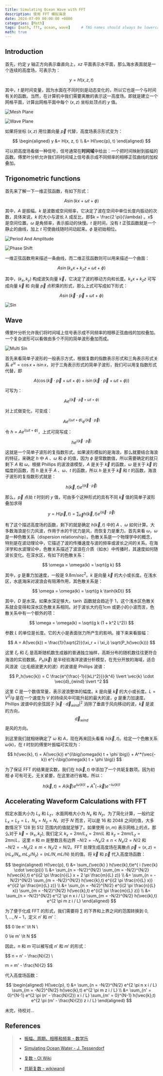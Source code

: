 ```yaml
---
title: Simulating Ocean Wave with FFT
description: 使用 FFT 模拟海浪
date: 2024-07-09 00:00:00 +0800
categories: [Math]
tags: [math, fft, ocean, wave]     # TAG names should always be lowercase
math: true
---
```


## Introduction

首先，约定 $y$ 轴正方向表示垂直向上，$xz$ 平面表示水平面，那么海水表面就是一个连续的高度场，可表示为：

$$
y = H(x, z, t)
$$

其中，$t$ 是时间变量，因为水面在不同时刻是动态变化的，所以它也是一个与时间有关的函数。当然，在计算机中我们需要离散的表示这一高度场。即就是建立一个网格平面，计算出网格平面中每个 $(x, z)$ 坐标处顶点的 $y$ 值。

![Mesh Plane](/assets/img/post/SimulatingOceanWave-MeshPlane.png)

![Wave Plane](/assets/img/post/SimulatingOceanWave-WavePlane.png)

如果将坐标 $(x, z)$ 用位置向量 $\vec{p}$ 代替，高度场表示形式变为：

$$
\begin{aligned}
y
&= H(x, z, t) \\
&= H(\vec{p}, t)
\end{aligned}
$$

可以把高度场看做一种信号，信号通常在**时间域**中给出：一个把时间映射到振幅的函数。傅里叶分析允许我们将时间域上信号表示成不同频率的相移正弦曲线的加权叠加。

## Trigonometric functions

首先来了解一下一维正弦函数，有如下形式：

$$
A \sin(k x + \omega t + \phi)
$$

其中，$A$ 是振幅。$k$ 是波数或空间频率，它决定了波在空间中单位长度内振动的次数，具体来说，$k$ 的大小与波长 $\lambda$ 成反比，即$k = \frac{2 \pi}{\lambda} $。$x$ 是空间位置。$\omega$ 是角频率，表示振动的快慢。$t$ 是时间，没有 $t$ 正弦函数就是一个静止的曲线，加上 $t$ 可使曲线随时间动起来。$\phi$ 是初始相位。

![Period And Amplitude](/assets/img/post/SimulatingOceanWave-PeriodAndAmplitude.svg)

![Phase Shift](/assets/img/post/SimulatingOceanWave-PhaseShift.svg)

一维正弦函数用来描述一条曲线，而二维正弦函数则可以用来描述一个曲面：

$$
A \sin(k_x x + k_z z + \omega t + \phi)
$$

其中，$(k_x, k_y)$ 构成波矢向量 $\vec{k}$，它决定了波的移动方向和长度。$k_x x + k_z z$ 可写成向量 $\vec{k}$ 和 向量 $\vec{p}$ 点积乘的形式，那么上式可写成如下形式：

$$
A \sin(\vec{k} \cdot \vec{p} + \omega t + \phi)
$$

![Sin](/assets/img/post/SimulatingOceanWave-Sin.gif)

## Wave

傅里叶分析允许我们将时间域上信号表示成不同频率的相移正弦曲线的加权叠加。一个复杂波形可以看做由多个不同的简单波形叠加而成。

![Multi Sin](/assets/img/post/SimulatingOceanWave-MultiSin.gif)

首先来看简单子波形的一般表示方式，根据复数的指数表示形式和三角表示形式关系 $e^{ix} = \cos x + i \sin x$，对于三角表示形式的简单子波形，我们可以用复指数形式代替，即

$$
A \big( \cos(\vec{k} \cdot \vec{p} + \omega t + \phi) + i \sin(\vec{k} \cdot \vec{p} + \omega t + \phi) \big)
$$

可写为：

$$
A e^{i(\vec{k} \cdot \vec{p} + \omega t + \phi)}
$$

对上式做变化，可变成：

$$
A e^{i(\omega t + \phi)} e^{i(\vec{k} \cdot \vec{p})}
$$

令 $h = A e^{i(\omega t + \phi)}$，上式可简写成：

$$
h e^{i(\vec{k} \cdot \vec{p})}
$$

这就是一个简单子波形的复指数形式。如果波形模拟的是海浪，那么就要结合海浪的特征，来确定 $h$ 中 $A$ 、$\omega$ 和 $\phi$ 的值，因为 $\phi$ 是常数数值，所以需要确定的就只剩下 $A$ 和 $\omega$。根据 Phillips 的波浪谱模型，$A$ 是关于 $\vec{k}$ 的函数，$\omega$ 是关于 $\vec{k}$ 的幅度的函数，而 $h$ 是关于 $A$ 、$\omega$、$t$ 的函数，所以 $h$ 是关于 $\vec{k}$ 和 $t$ 的函数，海浪子波形的复指数形式就是：

$$
h(\vec{k}, t) e^{i(\vec{k} \cdot \vec{p})}
$$

那么，$\vec{p}$ 点处 $t$ 时刻的 $y$ 值，可由多个这种形式的具有不同 $\vec{k}$ 值的简单子波形叠加求得

$$
y = H(\vec{p}, t) = \sum_{\vec{k} } h(\vec{k},t)e^{ i (\vec{k} \cdot \vec{p})}
$$

有了这个描述高度场的函数，剩下的就是确定 $h(\vec{k}, t)$ 中的 $A$ 、$\omega$ 如何计算。大多数海浪是引力风波，作用于水的干扰力是风，而恢复力是重力。首先来看 $\omega$，$\omega$ 是一种色散关系（dispersion relationship）。色散关系是一个物理学中的概念，特别是在波动理论中，它描述了波的传播速度与波的频率或波长之间的关系。在海洋学和水波理论中，色散关系描述了波浪在介质（如水）中传播时，其速度如何随波长变化。在深水区，有如下的色散关系：

$$
\omega = \omega(k) = \sqrt{g k}
$$

其中，$g$ 是重力加速度，一般是 $9.8 m/sec^2$。$k$ 是向量 $\vec{k}$ 的大小或长度。在浅水区，水底海床对波浪会有阻滞作用，其色散关系是：

$$
\omega = \omega(k) = \sqrt{g k \tanh(kD)}
$$

其中，$D$ 是水深。如果水深足够大，$\tanh$ 函数就会趋近于 1，这个浅水区色散关系就会变得和深水区色散关系相同。对于波长大约在1cm 或更小的小波而言，色散关系中有一个额外的项：

$$
\omega = \omega(k) = \sqrt{g k (1 + k^2 L^2)}
$$

参数 $L$ 的单位是长度。它的大小是表面张力所产生的影响。接下来来看振幅：

$$
A = A(\vec{k}) = \frac{1}{\sqrt{2}}(\xi_r + i \xi_i) \sqrt{P_h(\vec{k})}
$$

这里 $\xi_r$ 和 $\xi_i$ 是高斯随机数生成器的普通独立抽样，高斯分布的随机数往往更符合海浪的实验数据。$P_h(\vec{k})$ 是半经验海洋波谱分析模型，在充分开放的海域，适合风浪波（比毛细波更大的波）的波谱是 Phillips 波谱：

$$
P_h(\vec{k}) = C \frac{e^{\frac{-1}{(kL)^2}}}{k^4} \lvert \vec{k} \cdot \vec{d}_{wind} \lvert ^2
$$

这里 $C$ 是一个数值常量，表示波浪整体的幅度。$k$ 是向量 $\vec{k}$ 的大小或长度。$L = V^2 / g$ 是在一个速度为 $V$ 的持续风中可能升起的最大的波，$g$ 是重力加速度。Phillips 波谱中的余弦因子 $\lvert \vec{k} \cdot \vec{d}_{wind} \lvert ^2$ 消除了垂直于风向移动的波，$\vec{k}$ 是波的方向，$$\vec{d}_{wind}$$ 是风的方向。

到这里我们就相继确定了 $\omega$ 和 $A$，现在再来回头看看 $h(\vec{k}, t)$。给定一个色散关系 $\omega(k)$，在 $t$ 时刻的傅里叶振幅可实现为：

$$
h(\vec{k}, t) = A(\vec{k}) e^{i\big(\omega(k) t + \phi \big)} + A^*(\vec{-k}) e^{-i\big(\omega(k) t + \phi \big)}
$$

为了保证 FFT 的结果是实数，我们在 $h(\vec{k}, t)$ 中添加了一个共轭复数项。因为初相 $\phi$ 可有可无，无关紧要，在这里进行省略，所以：

$$
h(\vec{k}, t) = A(\vec{k}) e^{i \omega(k) t} + A^*(-\vec{k}) e^{-i \omega(k) t}
$$

## Accelerating Waveform Calculations with FFT

假定水面大小为 $L_x$ 和 $L_z$，水面网格大小为 $N_x$ 和 $N_z$。为了简化计算，一般约定 $L_x = L_z = L$，$N_x = N_z = N$。对于 $N$ 而言，可以是 16 和 2048 之间的值，大多数情况下 128 到 512 范围内的值就足够了。如果使用 $(n, m)$ 表示网格上的点，那么对于 $\vec{k} = (k_x, k_z)$, 我们定义 $k_x = 2 \pi n / L_x = 2 \pi n / L$ 和 $k_z = 2 \pi m / L_z = 2 \pi m / L$，这里 $n$ 和 $m$ 是整数且有边界 $-N/2 = -N_x/2 \le n \lt N_x/2 = N/2$ 和 $-N/2 = -N_z/2 \le m \lt N_z/2 = N/2$。FFT 处理生成高度场在离散点 $\vec{p} = (x, z) = (n L_x / N_x, m L_z/ N_z) = (n L / N, m L/ N)$ 处的值。将 $\vec{k}$ 和 $\vec{p}$ 代入高度场函数：

$$
\begin{aligned}
H(\vec{p}, t) 
&= \sum_{\vec{k} } h(\vec{k},t)e^{ i (\vec{k} \cdot \vec{p})} \\
&= \sum_{n = -N/2}^{N/2} \sum_{m = -N/2}^{N/2} h(\vec{k},t) e^{i(2 \pi \frac{n}{L} x + 2 \pi \frac{m}{L} z)} \\
&= \sum_{n = -N/2}^{N/2} \sum_{m = -N/2}^{N/2} h(\vec{k},t) e^{i(2 \pi \frac{n}{L} x)} e^{i(2 \pi \frac{m}{L} z)} \\
&= \sum_{n = -N/2}^{N/2} e^{i(2 \pi \frac{n}{L} x)} \sum_{m = -N/2}^{N/2} h(\vec{k},t) e^{i(2 \pi \frac{m}{L} z)} \\
&= \sum_{n = -N/2}^{N/2} e^{2 \pi n x i / L} \sum_{m = -N/2}^{N/2} h(\vec{k},t) e^{2 \pi m z i / L}
\end{aligned}
$$

为了便于化成 FFT 的形式，我们需要将 $\sum$ 的下界和上界之间的范围转换到 $0, 1, ... , N-1$，定义 $n'$ 和 $m'$：

$$
0 \le n' \lt N \\

0 \le m' \lt N
$$

因此，$n$ 和 $m$ 可以被写成 $n'$ 和 $m'$ 的形式：

$$
n = n' - \frac{N}{2} \\

m = m' - \frac{N}{2}
$$

代入高度场函数：

$$
\begin{aligned}
H(\vec{p}, t) 
&= \sum_{n = -N/2}^{N/2} e^{2 \pi n x i / L} \sum_{m = -N/2}^{N/2} h(\vec{k},t) e^{2 \pi m z i / L} \\
&= \sum_{n' = 0}^{N-1} e^{2 \pi (n' - \frac{N}{2}) x i / L} \sum_{m' = 0}^{N-1} h(\vec{k},t) e^{2 \pi (m' - \frac{N}{2}) z i / L}
\end{aligned}
$$

未完，待校对...

## References
>
> * [振幅、周期、相移和频率 - 数学乐](https://www.shuxuele.com/algebra/amplitude-period-frequency-phase-shift.html)
>
> * [Simulating Ocean Water - J. Tessendorf](https://people.computing.clemson.edu/~jtessen/reports/papers_files/coursenotes2004.pdf)
>
> * [复数 - OI Wiki](https://oi-wiki.org/math/complex/)
>
> * [共轭复数 - wikiwand](https://www.wikiwand.com/zh-cn/%E5%85%B1%E8%BD%AD%E5%A4%8D%E6%95%B0)
